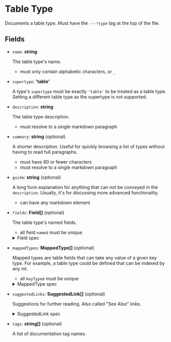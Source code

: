 # Table Type

Documents a table type.
Must have the `---!type` tag at the top of the file.

## Fields

- `name`: **string**
  
  The table type's name.
  - must only contain alphabetic characters, or `_`

- `supertype`: **'table'**

  A type's `supertype` must be exactly `'table'` to be treated as a table type.
  Setting a different table type as the supertype is not supported.
 
- `description`: **string**
  
  The table type description.
  - must resolve to a single markdown paragraph

- `summary`: **string** (optional)

  A shorter description.
  Useful for quickly browsing a list of types without having to read full paragraphs.
  - must have 80 or fewer characters
  - must resolve to a single markdown paragraph

- `guide`: **string** (optional)

  A long form explanation for anything that can not be conveyed in the `description`.
  Usually, it's for discussing more advanced functionality.
  - can have any markdown element

- `fields`: **Field[]** (optional)

  The table type's named fields.

  - all field `name`s must be unique

  <details>
    <summary> Field spec </summary>

  ### Field

  - `name`: **boolean | number | string**
    
    The name of the field, which is not limited to strings, since any value can be used as a table index.
    If it's a string, it is treated as a lua expression to allow setting constants as field name.
    This means `"5"` and `5` would be equivalent. If an actual lua string is needed, they should be quoted again `'"5"'`.

  - `valueType`: **string[]**

    The type(s) of the field's value, represented as a list to denote Union types.
    A field that can either be `Card` or `Group` would have `type: [ Card, Group ]`.
 
    - must not be empty
    - all members must be unique

  - `description`: **string**
    
    The field's description.
    - must resolve to a single markdown paragraph
  
  - `summary`: **string** (optional)
  
    A shorter description.
    Useful for quickly browsing a list of fields without having to read full paragraphs.
    - must have 80 or fewer characters
    - must resolve to a single markdown paragraph
  
  - `guide`: **string** (optional)
  
    A long form explanation for anything that can not be conveyed in the `description`.
    *Currently unused for fields.*

  </details>

- `mappedTypes`: **MappedType[]** (optional)

  Mapped types are table fields that can take any value of a given key type.
  For example, a table type could be defined that can be indexed by any int.
  
  - all `keyType`s must be unique

  <details>
    <summary> MappedType spec </summary>

  ### MappedType

  - `keyType`: **string**
    
    The type of the key.

  - `valueType`: **string[]**

    The type(s) of the field's value, represented as a list to denote Union types.
    A field that can either be `Card` or `Group` would have `type: [ Card, Group ]`.
 
    - must not be empty
    - all members must be unique

  - `description`: **string**
    
    The mapped type's description.
    - must resolve to a single markdown paragraph
  
  - `summary`: **string** (optional)
  
    A shorter description.
    Useful for quickly browsing a list of mapped types without having to read full paragraphs.
    - must have 80 or fewer characters
    - must resolve to a single markdown paragraph
  
  - `guide`: **string** (optional)
  
    A long form explanation for anything that can not be conveyed in the `description`.
    *Currently unused for mapped types.*

  </details>

- `suggestedLinks`: **SuggestedLink[]** (optional)

  Suggestions for further reading. Also called "See Also" links.

  <details>
    <summary> SuggestedLink spec </summary>

  ### SuggestedLink

  - `name`: **string**
    
    A name for the link.

  - `link`: **string**

    The URL.

  - `message`: **string** (optional)

    An attached message, usually explaining why the link is suggested.

    - must resolve to a markdown paragraph

  </details>


- `tags`: **string[]** (optional)

  A list of documentation tag names.

